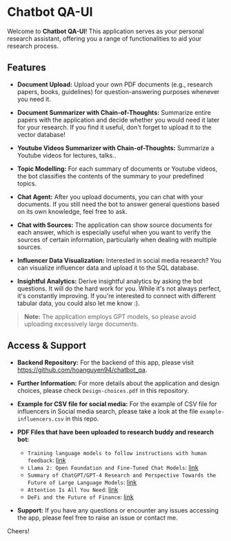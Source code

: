 
# Chatbot QA-UI

Welcome to **Chatbot QA-UI**! This application serves as your personal research assistant, offering you a range of functionalities to aid your research process.

## Features

- **Document Upload:** Upload your own PDF documents (e.g., research papers, books, guidelines) for question-answering purposes whenever you need it.

- **Document Summarizer with Chain-of-Thoughts:** Summarize entire papers with the application and decide whether you would need it later for your research. If you find it useful, don't forget to upload it to the vector database!

- **Youtube Videos Summarizer with Chain-of-Thoughts:** Summarize a Youtube videos for lectures, talks..

- **Topic Modelling:** For each summary of documents or Youtube videos, the bot classifies the contents of the summary to your predefined topics.

- **Chat Agent:** After you upload documents, you can chat with your documents. If you still need the bot to answer general questions based on its own knowledge, feel free to ask.

- **Chat with Sources:** The application can show source documents for each answer, which is especially useful when you want to verify the sources of certain information, particularly when dealing with multiple sources.

- **Influencer Data Visualization:** Interested in social media research? You can visualize influencer data and upload it to the SQL database.

- **Insightful Analytics:** Derive insightful analytics by asking the bot questions. It will do the hard work for you. While it's not always perfect, it's constantly improving. If you're interested to connect with different tabular data, you could also let me know :).


> **Note:** The application employs GPT models, so please avoid uploading excessively large documents.

## Access & Support

- **Backend Repository:** For the backend of this app, please visit https://github.com/hoanguyen94/chatbot_qa.

- **Further Information:** For more details about the application and design choices, please check `Design-choices.pdf` in this repository.

- **Example for CSV file for social media:** For the example of CSV file for influencers in Social media search, please take a look at the file `example-influencers.csv` in this repo.

- **PDF Files that have been uploaded to research buddy and research bot:** 
  + `Training language models to follow instructions with human feedback`: [link](https://arxiv.org/abs/2203.02155)
  + `Llama 2: Open Foundation and Fine-Tuned Chat Models`: [link](https://arxiv.org/abs/2307.09288)
  + `Summary of ChatGPT/GPT-4 Research and Perspective Towards the Future of Large Language Models`: [link](https://arxiv.org/abs/2304.01852)
  + `Attention Is All You Need`: [link](https://arxiv.org/abs/1706.03762)
  + `DeFi and the Future of Finance`: [link](https://papers.ssrn.com/sol3/papers.cfm?abstract_id=3711777)

- **Support:** If you have any questions or encounter any issues accessing the app, please feel free to raise an issue or contact me.

Cheers!
